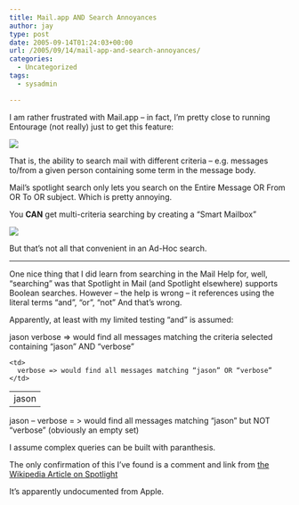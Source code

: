 ```yaml
---
title: Mail.app AND Search Annoyances
author: jay
type: post
date: 2005-09-14T01:24:03+00:00
url: /2005/09/14/mail-app-and-search-annoyances/
categories:
  - Uncategorized
tags:
  - sysadmin

---
```

I am rather frustrated with Mail.app &#8211; in fact, I’m pretty close to running Entourage (not really) just to get this feature:

![][1]

That is, the ability to search mail with different criteria &#8211; e.g. messages to/from a given person containing some term in the message body.

Mail’s spotlight search only lets you search on the Entire Message OR From OR To OR subject. Which is pretty annoying.

You **CAN** get multi-criteria searching by creating a “Smart Mailbox”

![][2]

But that’s not all that convenient in an Ad-Hoc search.

* * *

One nice thing that I did learn from searching in the Mail Help for, well, “searching” was that Spotlight in Mail (and Spotlight elsewhere) supports Boolean searches. However &#8211; the help is wrong &#8211; it references using the literal terms “and”, “or”, “not” And that’s wrong.

Apparently, at least with my limited testing “and” is assumed:

jason verbose => would find all messages matching the criteria selected containing “jason” AND “verbose”

<table>
  <tr>
    <td>
      jason
    </td>
    
    <td>
      verbose => would find all messages matching “jason” OR “verbose”
    </td>
  </tr>
</table>

jason &#8211; verbose = > would find all messages matching “jason” but NOT “verbose” (obviously an empty set)

I assume complex queries can be built with paranthesis.

The only confirmation of this I’ve found is a comment and link from [the Wikipedia Article on Spotlight][3]

It’s apparently undocumented from Apple.

 [1]: //people.engr.ncsu.edu/jayoung/eweImages/binarypage/-f1668bf13b83926d3e2aca80348b0faf/entourage.png"
 [2]: //people.engr.ncsu.edu/jayoung/eweImages/binarypage/-f1668bf13b83926d3e2aca80348b0faf/smart.png"
 [3]: //en.wikipedia.org/wiki/Spotlight_(software)"